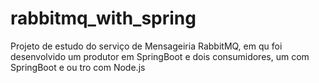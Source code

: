 # rabbitmq_with_spring
 Projeto de estudo do serviço de Mensageiria RabbitMQ, em qu foi desenvolvido um produtor em SpringBoot e dois consumidores, um com SpringBoot e ou tro com Node.js
